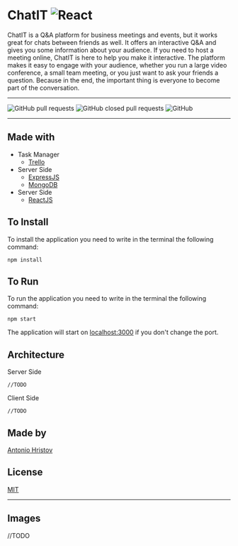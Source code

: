# ChatIT ![React](https://img.shields.io/badge/React-16.13.1-blue?style=for-the-badge&logo=react&logoColor=oceanBlue)

ChatIT is a Q&A platform for business meetings and events, but it works great for chats 
between friends as well. It offers an interactive Q&A and gives you some information about 
your audience. If you need to host a meeting online, ChatIT is here to help you make it 
interactive. The platform makes it easy to engage with your audience, whether you run a 
large video conference, a small team meeting, or you just want to ask your friends a 
question. Because in the end, the important thing is everyone to become part of the conversation.

------------------------------------------------------------------------------------------------
![GitHub pull requests](https://img.shields.io/github/issues-pr/tonyhristov/ChatIT?logo=github&logoColor=green&style=for-the-badge)
![GitHub closed pull requests](https://img.shields.io/github/issues-pr-closed/tonyhristov/ChatIT?logo=github&logoColor=green&style=for-the-badge)
![GitHub](https://img.shields.io/github/license/tonyhristov/ChatIT?color=blue&logo=github&logoColor=blue&style=for-the-badge)

_________________________________________________________________________________________________
Made with
-----------
- Task Manager
    - [Trello](https://trello.com/home)
- Server Side
    - [ExpressJS](https://expressjs.com/)
    - [MongoDB](https://www.mongodb.com/)
- Server Side
    - [ReactJS](https://reactjs.org/)



To Install
---------
To install the application you need to write in the terminal the following command:

```
npm install
```

To Run
---------
To run the application you need to write in the terminal the following command:

```
npm start
```
The application will start on [localhost:3000](http://localhost:3000/) if you don't change the port.

Architecture
-------------
Server Side
```
//TODO
```
Client Side
```
//TODO
```

Made by
--------
[Antonio Hristov](https://github.com/tonyhristov)

License
--------
[MIT](https://choosealicense.com/licenses/mit/)

____________________________

Images
------
//TODO